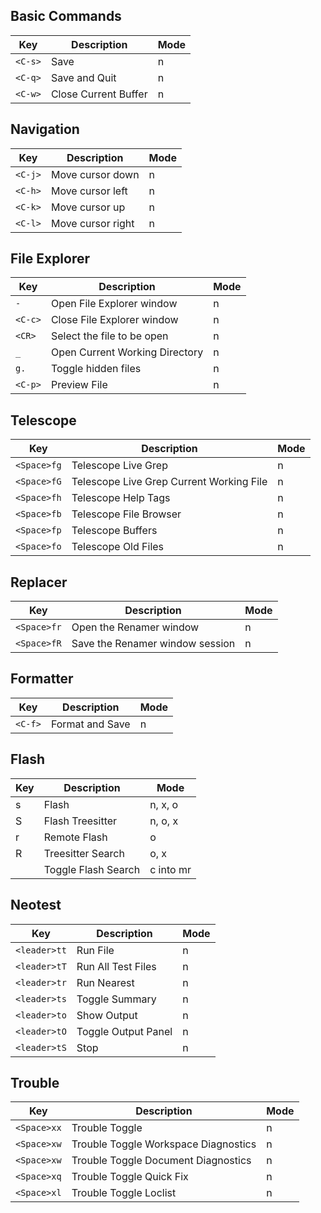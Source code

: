 ## Basic Commands

| Key     | Description          | Mode |
| ------- | -------------------- | ---- |
| `<C-s>` | Save                 | n    |
| `<C-q>` | Save and Quit        | n    |
| `<C-w>` | Close Current Buffer | n    |

## Navigation

| Key     | Description       | Mode |
| ------- | ----------------- | ---- |
| `<C-j>` | Move cursor down  | n    |
| `<C-h>` | Move cursor left  | n    |
| `<C-k>` | Move cursor up    | n    |
| `<C-l>` | Move cursor right | n    |

## File Explorer

| Key     | Description                    | Mode |
| ------- | ------------------------------ | ---- |
| `-`     | Open File Explorer window      | n    |
| `<C-c>` | Close File Explorer window     | n    |
| `<CR>`  | Select the file to be open     | n    |
| `_`     | Open Current Working Directory | n    |
| `g.`    | Toggle hidden files            | n    |
| `<C-p>` | Preview File                   | n    |

## Telescope

| Key         | Description                              | Mode |
| ----------- | ---------------------------------------- | ---- |
| `<Space>fg` | Telescope Live Grep                      | n    |
| `<Space>fG` | Telescope Live Grep Current Working File | n    |
| `<Space>fh` | Telescope Help Tags                      | n    |
| `<Space>fb` | Telescope File Browser                   | n    |
| `<Space>fp` | Telescope Buffers                        | n    |
| `<Space>fo` | Telescope Old Files                      | n    |

## Replacer

| Key         | Description                     | Mode |
| ----------- | ------------------------------- | ---- |
| `<Space>fr` | Open the Renamer window         | n    |
| `<Space>fR` | Save the Renamer window session | n    |

## Formatter

| Key     | Description     | Mode |
| ------- | --------------- | ---- |
| `<C-f>` | Format and Save | n    |

## Flash

| Key   | Description         | Mode      |
| ----- | ------------------- | --------- |
| s     | Flash               | n, x, o   |
| S     | Flash Treesitter    | n, o, x   |
| r     | Remote Flash        | o         |
| R     | Treesitter Search   | o, x      |
| <c-s> | Toggle Flash Search | c into mr |

## Neotest

| Key          | Description         | Mode |
| ------------ | ------------------- | ---- |
| `<leader>tt` | Run File            | n    |
| `<leader>tT` | Run All Test Files  | n    |
| `<leader>tr` | Run Nearest         | n    |
| `<leader>ts` | Toggle Summary      | n    |
| `<leader>to` | Show Output         | n    |
| `<leader>tO` | Toggle Output Panel | n    |
| `<leader>tS` | Stop                | n    |

## Trouble

| Key         | Description                          | Mode |
| ----------- | ------------------------------------ | ---- |
| `<Space>xx` | Trouble Toggle                       | n    |
| `<Space>xw` | Trouble Toggle Workspace Diagnostics | n    |
| `<Space>xw` | Trouble Toggle Document Diagnostics  | n    |
| `<Space>xq` | Trouble Toggle Quick Fix             | n    |
| `<Space>xl` | Trouble Toggle Loclist               | n    |

